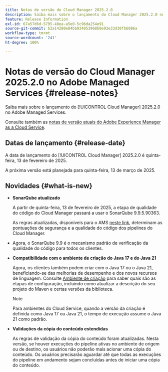 ```yaml
---
title: Notas de versão do Cloud Manager 2025.2.0
description: Saiba mais sobre o lançamento do Cloud Manager 2025.2.0 no Adobe Managed Services.
feature: Release Information
exl-id: 67a57d6d-5795-48ea-a5e0-5c96da254e91
source-git-commit: b2a14280e84bb934053968b0e93e33d30fb6086a
workflow-type: tm+mt
source-wordcount: '241'
ht-degree: 100%

---
```


# Notas de versão do Cloud Manager 2025.2.0 no Adobe Managed Services {#release-notes}

<!-- RELEASE WIKI  https://wiki.corp.adobe.com/display/DMSArchitecture/Cloud+Manager+2025.02.0+Release -->

Saiba mais sobre o lançamento do [!UICONTROL Cloud Manager] 2025.2.0 no Adobe Managed Services.

Consulte também as [notas de versão atuais do Adobe Experience Manager as a Cloud Service](https://experienceleague.adobe.com/pt-br/docs/experience-manager-cloud-service/content/release-notes/home).

## Datas de lançamento {#release-date}

A data de lançamento do [!UICONTROL Cloud Manager] 2025.2.0 é quinta-feira, 13 de fevereiro de 2025.

A próxima versão está planejada para quinta-feira, 13 de março de 2025.

## Novidades {#what-is-new}

<!-- * The AEM Code Quality step now uses SonarQube 9.9 Server, replacing the older 7.4 version. This upgrade brings additional security, performance, and code quality checks, offering more comprehensive analysis and coverage for your projects. --> <!-- CMGR-45683 -->

* **SonarQube atualizado**

  A partir de quinta-feira, 13 de fevereiro de 2025, a etapa de qualidade do código do Cloud Manager passará a usar o SonarQube 9.9.5.90363.

  As regras atualizadas, disponíveis para o AMS [neste link](/help/using/code-quality-testing.md#code-quality-testing-step), determinam as pontuações de segurança e a qualidade do código dos pipelines do Cloud Manager. 

* Agora, o SonarQube 9.9 é o mecanismo padrão de verificação da qualidade do código para todos os clientes.

* **Compatibilidade com o ambiente de criação do Java 17 e do Java 21**

  Agora, os clientes também podem criar com o Java 17 ou o Java 21, beneficiando-se das melhorias de desempenho e dos novos recursos de linguagem. Consulte [Ambiente de criação](/help/getting-started/build-environment.md) para saber quais são as etapas de configuração, incluindo como atualizar a descrição do seu projeto do Maven e certas versões da biblioteca.

  >[!NOTE]
  >Para ambientes do Cloud Service, quando a versão da criação é definida como Java 17 ou Java 21, o tempo de execução assume o Java 21 como padrão.

* **Validações da cópia do conteúdo estendidas**

  As regras de validação da cópia do conteúdo foram atualizadas. Nesta versão, se houver execuções do pipeline ativas no ambiente de origem ou de destino, os usuários não poderão mais acionar uma cópia do conteúdo. Os usuários precisarão aguardar até que todas as execuções do pipeline em andamento sejam concluídas antes de iniciar uma cópia do conteúdo.

<!-- 
## Private beta program {#private-beta-program}

Be a part of Cloud Manager's private beta program and have a chance to test upcoming features.

### Bring Your Own Git - now with support for GitLab and Bitbucket {#gitlab-bitbucket}

The **Bring Your Own Git** feature has been expanded to include support for external repositories, such as GitLab and Bitbucket. This new support is in addition to the already existing support for private and enterprise GitHub repositories. When you add these new repos, you can also link them directly to your pipelines. You can host these repositories on public cloud platforms or within your private cloud or infrastructure. This integration also removes the need for constant code synchronization with the Adobe repository and provides the ability to validate pull requests before merging them into a main branch.

Pipelines using external repositories (excluding GitHub-hosted ones) and the **Deployment Trigger** set to **On Git Changes** now start automatically.

See [Add external repositories in Cloud Manager](/help/managing-code/external-repositories.md).

![Add Repository dialog box](/help/release-notes/assets/repositories-add-release-notes.png)

>[!NOTE]
>
>Currently, the out-of-the-box pull request code quality checks are exclusive to GitHub-hosted repositories, but an update to extend this functionality to other Git vendors is in the works.

If you are interested in testing this new feature and sharing your feedback, send an email to [Grp-CloudManager_BYOG@adobe.com](mailto:Grp-CloudManager_BYOG@adobe.com) from your email address associated with your Adobe ID. Be sure to include which Git platform you want to use and whether you are on a private/public or enterprise repository structure. -->


<!-- ## Bug fixes {#bug-fixes}

* A

Known Issues {#known-issues}

* A -->
